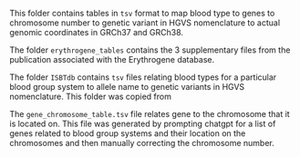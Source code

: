 This folder contains tables in `tsv` format to map blood type to genes to chromosome number to genetic variant in HGVS nomenclature to actual genomic coordinates in GRCh37 and GRCh38.

The folder `erythrogene_tables` contains the 3 supplementary files from the publication associated with the Erythrogene database. 

The folder `ISBTdb` contains `tsv` files relating blood types for a particular blood group system to allele name to genetic variants in HGVS nomenclature. This folder was copied from 

The `gene_chromosome_table.tsv` file relates gene to the chromosome that it is located on. This file was generated by prompting chatgpt for a list of genes related to blood group systems and their location on the chromosomes and then manually correcting the chromosome number.